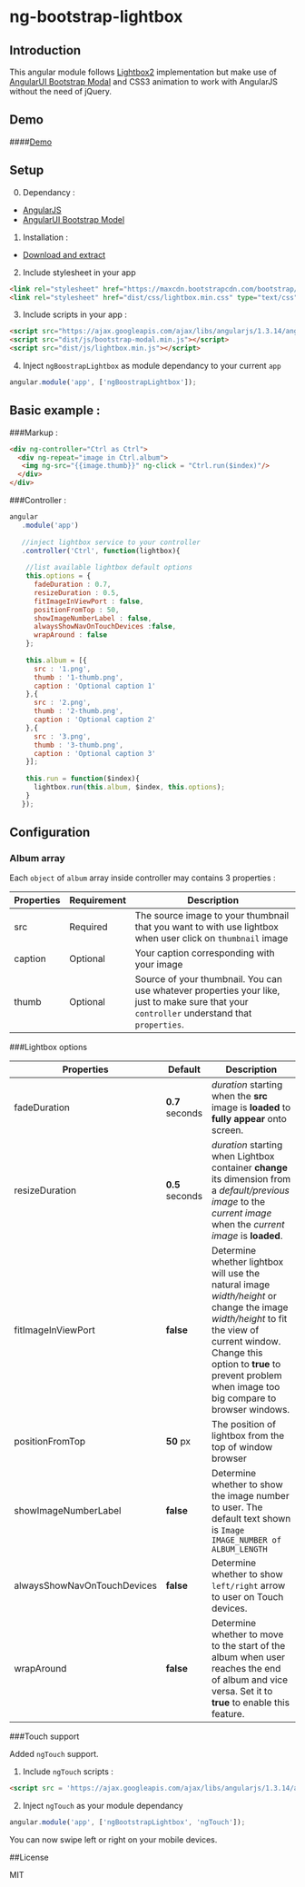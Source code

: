 # ng-bootstrap-lightbox

## Introduction

This angular module follows [Lightbox2](http://lokeshdhakar.com/projects/lightbox2/) implementation but make use of [AngularUI Bootstrap Modal](http://angular-ui.github.io/bootstrap/#/modal) and CSS3 animation to work with AngularJS without the need of jQuery.

## Demo

####[Demo](http://themyth92.com/project/ng-bootstrap-lightbox/index.html)

## Setup

0. Dependancy :

 - [AngularJS](https://angularjs.org/)
 - [AngularUI Bootstrap Model](http://angular-ui.github.io/bootstrap/#/modal)

1. Installation :

 - [Download and extract](https://github.com/themyth92/ng-bootstrap-lightbox/archive/master.zip)  

2. Include stylesheet in your app

 ```html   
 <link rel="stylesheet" href="https://maxcdn.bootstrapcdn.com/bootstrap/3.3.4/css/bootstrap.min.css" type="text/css"/>
<link rel="stylesheet" href="dist/css/lightbox.min.css" type="text/css">
 ```
 
3. Include scripts in your app : 
 
 ```html
 <script src="https://ajax.googleapis.com/ajax/libs/angularjs/1.3.14/angular.js"> </script>
 <script src="dist/js/bootstrap-modal.min.js"></script>
 <script src="dist/js/lightbox.min.js"></script>
 ```
 
4. Inject `ngBoostrapLightbox` as module dependancy to your current `app`

 ```js
angular.module('app', ['ngBoostrapLightbox']);
 ```

## Basic example : 

###Markup :

```html
<div ng-controller="Ctrl as Ctrl">
  <div ng-repeat="image in Ctrl.album">
   <img ng-src="{{image.thumb}}" ng-click = "Ctrl.run($index)"/>
  </div>
</div>
```

###Controller : 

```js
angular
   .module('app')
   
   //inject lightbox service to your controller
   .controller('Ctrl', function(lightbox){
    
    //list available lightbox default options
    this.options = {
      fadeDuration : 0.7,
      resizeDuration : 0.5,
      fitImageInViewPort : false,
      positionFromTop : 50,  
      showImageNumberLabel : false,
      alwaysShowNavOnTouchDevices :false,
      wrapAround : false
    };
    
    this.album = [{
      src : '1.png',
      thumb : '1-thumb.png',
      caption : 'Optional caption 1'
    },{
      src : '2.png',
      thumb : '2-thumb.png',
      caption : 'Optional caption 2'
    },{
      src : '3.png', 
      thumb : '3-thumb.png',
      caption : 'Optional caption 3'
    }]; 
    
    this.run = function($index){
      lightbox.run(this.album, $index, this.options);
    }
   }); 
```

## Configuration

### Album array

Each `object` of `album` array inside controller may contains 3 properties :

Properties | Requirement | Description
----------|-------------|------------
src | Required | The source image to your thumbnail that you want to with use lightbox when user click on `thumbnail` image
caption | Optional | Your caption corresponding with your image 
thumb | Optional | Source of your thumbnail. You can use whatever properties your like, just to make sure that your `controller` understand that `properties`.

###Lightbox options

Properties | Default | Description
-----------|---------|------------
fadeDuration | **0.7** seconds | *duration* starting when the **src** image is **loaded** to **fully appear** onto screen.
resizeDuration | **0.5** seconds | *duration* starting when Lightbox container  **change** its dimension from a *default/previous image* to the *current image* when the *current image* is **loaded**.
fitImageInViewPort | **false** | Determine whether lightbox will use the natural image *width/height*  or change the image *width/height* to fit the view of current window. Change this option to **true** to prevent problem when image too big compare to browser windows.
positionFromTop | **50** px | The position of lightbox from the top of window browser
showImageNumberLabel | **false** | Determine whether to show the image number to user. The default text shown is `Image IMAGE_NUMBER of ALBUM_LENGTH`
alwaysShowNavOnTouchDevices | **false** | Determine whether to show `left/right` arrow to user on Touch devices.
wrapAround | **false** | Determine whether to move to the start of the album when user reaches the end of album and vice versa. Set it to **true** to enable this feature.

###Touch support

Added `ngTouch` support.

1. Include `ngTouch` scripts :

 ```html
 <script src = 'https://ajax.googleapis.com/ajax/libs/angularjs/1.3.14/angular-touch.js'></script>
 ```
 
2. Inject `ngTouch` as your module dependancy
 ```js
 angular.module('app', ['ngBootstrapLightbox', 'ngTouch']);
 ```

You can now swipe left or right on your mobile devices. 

##License

MIT
